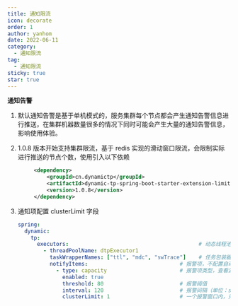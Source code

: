 ```yaml
---
title: 通知限流
icon: decorate
order: 1
author: yanhom
date: 2022-06-11
category:
  - 通知限流
tag:
  - 通知限流
sticky: true
star: true
---
```



**通知告警**

1. 默认通知告警是基于单机模式的，服务集群每个节点都会产生通知告警信息进行推送，在集群机器数量很多的情况下同时可能会产生大量的通知告警信息，影响使用体验。

2. 1.0.8 版本开始支持集群限流，基于 redis 实现的滑动窗口限流，会限制实际进行推送的节点个数，使用引入以下依赖
   ```xml
        <dependency>
            <groupId>cn.dynamictp</groupId>
            <artifactId>dynamic-tp-spring-boot-starter-extension-limiter-redis</artifactId>
            <version>1.0.8</version>
        </dependency>
    ```
3. 通知项配置 clusterLimit 字段
   ```yaml
   spring:
     dynamic:
       tp:
         executors:                                         # 动态线程池配置，省略其他项，具体看上述配置文件
           - threadPoolName: dtpExecutor1
             taskWrapperNames: ["ttl", "mdc", "swTrace"]    # 任务包装器名称，继承TaskWrapper接口
             notifyItems:                             # 报警项，不配置自动会按默认值配置（变更通知、容量报警、活性报警）
               - type: capacity                       # 报警项类型，查看源码 NotifyTypeEnum枚举类
                 enabled: true
                 threshold: 80                        # 报警阈值
                 interval: 120                        # 报警间隔（单位：s）
                 clusterLimit: 1                      # 一个报警窗口内，只允许该配置数量的机器进行推送通知，默认为1
   ```

